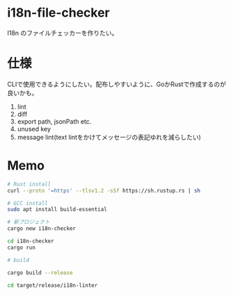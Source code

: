 # i18n-file-checker

I18n のファイルチェッカーを作りたい。

# 仕様

CLIで使用できるようにしたい。配布しやすいように、GoかRustで作成するのが良いかも。

1. lint
2. diff
3. export path, jsonPath etc.
4. unused key
5. message lint(text lintをかけてメッセージの表記ゆれを減らしたい)

# Memo

```bash
# Rust install
curl --proto '=https' --tlsv1.2 -sSf https://sh.rustup.rs | sh

# GCC install
sudo apt install build-essential
```
```bash
# 新プロジェクト
cargo new i18n-checker

cd i18n-checker
cargo run
```

```bash
# build

cargo build --release

```

```bash
cd target/release/i18n-linter
```